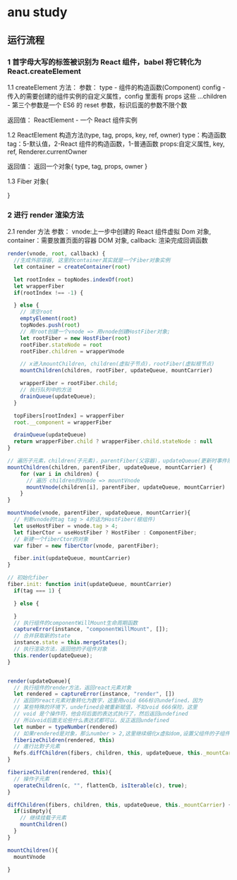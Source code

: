 # anu study

## 运行流程

### 1 首字母大写的标签被识别为 React 组件，babel 将它转化为 React.createElement

1.1 createElement 方法：
参数：
type - 组件的构造函数(Component)
config - 传入的需要创建的组件实例的自定义属性，config 里面有 props 这些
...children - 第三个参数是一个 ES6 的 reset 参数，标识后面的参数不限个数

返回值：
ReactElement - 一个 React 组件实例

1.2 ReactElement 构造方法(type, tag, props, key, ref, owner)
type：构造函数
tag：5-默认值，2-React 组件的构造函数，1-普通函数
props:自定义属性,
key,
ref,
Renderer.currentOwner

返回值：
返回一个对象{
type,
tag,
props,
owner
}

1.3 Fiber 对象{

}

### 2 进行 render 渲染方法

2.1 render 方法
参数：
vnode:上一步中创建的 React 组件虚拟 Dom 对象,
container：需要放置页面的容器 DOM 对象,
callback: 渲染完成回调函数

```javascript
render(vnode, root, callback) {
  //生成外部容器, 这里的container其实就是一个Fiber对象实例
  let container = createContainer(root)

  let rootIndex = topNodes.indexOf(root)
  let wrapperFiber
  if(rootIndex !== -1) {

  } else {
    // 清空root
    emptyElement(root)
    topNodes.push(root)
    // 用root创建一个vnode => 用vnode创建HostFiber对象;
    let rootFiber = new HostFiber(root)
    rootFiber.stateNode = root
    rootFiber.children = wrapperVnode

    // x进入mountChildren, children(虚拟子节点)，rootFiber(虚拟根节点)
    mountChildren(children, rootFiber, updateQueue, mountCarrier)

    wrapperFiber = rootFiber.child;
    // 执行队列中的方法
    drainQueue(updateQueue);
  }

  topFibers[rootIndex] = wrapperFiber
  root.__component = wrapperFiber

  drainQueue(updateQueue)
  return wrapperFiber.child ? wrapperFiber.child.stateNode : null
}

// 遍历子元素，children(子元素)，parentFiber(父容器)，updateQueue(更新时事件队列)
mountChildren(children, parentFiber, updateQueue, mountCarrier) {
    for (var i in children) {
      // 遍历 children的Vnode => mountVnode
      mountVnode(children[i], parentFiber, updateQueue, mountCarrier)
    }
}

mountVnode(vnode, parentFiber, updateQueue, mountCarrier){
  // 判断vnode的tag tag > 4的话为HostFiber(根组件)
  let useHostFiber = vnode.tag > 4;
  let fiberCtor = useHostFiber ? HostFiber : ComponentFiber;
  // 新建一个fiberCtor的对象
  var fiber = new fiberCtor(vnode, parentFiber);

  fiber.init(updateQueue, mountCarrier)
}

// 初始化fiber
fiber.init: function init(updateQueue, mountCarrier)
  if(tag === 1) {

  } else {

  }
  // 执行组件的componentWillMount生命周期函数
  captureError(instance, "componentWillMount", []);
  // 合并获取新的state
  instance.state = this.mergeStates();
  // 执行渲染方法，返回他的子组件对象
  this.render(updateQueue);
}


render(updateQueue){
  // 执行组件的render方法，返回react元素对象
  let rendered = captureError(instance, "render", [])
  // 返回的react元素对象转化为数字，这里用void 666标识undefined，因为
  // 某些特殊的环境下，undefined会被重新赋值，不如void 666保险，这里
  // void 是个操作符，他会将后面的表达式执行了，然后返回undefined
  // 所以void后面无论些什么表达式都可以，反正返回undefined
  let number = typeNumber(rendered)
  // 如果rendered是对象，那么number > 2,这里继续细化x虚拟dom,设置父组件的子组件
  fiberizeChildren(rendered, this)
  // 進行比對子元素
  Refs.diffChildren(fibers, children, this, updateQueue, this._mountCarrier);
}

fiberizeChildren(rendered, this){
  // 操作子元素
  operateChildren(c, "", flattenCb, isIterable(c), true);
}

diffChildren(fibers, children, this, updateQueue, this._mountCarrier) {
  if(isEmpty){
    // 继续挂载子元素
    mountChildren()
  }
}

mountChildren(){
  mountVnode

}
```
